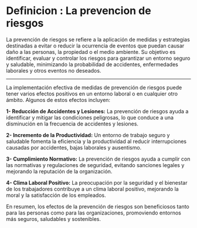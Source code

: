 
# Definicion : La prevencion de riesgos


La prevención de riesgos se refiere a la aplicación de medidas y estrategias destinadas a evitar o reducir la ocurrencia de eventos que puedan causar daño a las personas, la propiedad o el medio ambiente. Su objetivo es identificar, evaluar y controlar los riesgos para garantizar un entorno seguro y saludable, minimizando la probabilidad de accidentes, enfermedades laborales y otros eventos no deseados.


***



La implementación efectiva de medidas de prevención de riesgos puede tener varios efectos positivos en un entorno laboral o en cualquier otro ámbito. Algunos de estos efectos incluyen:

  **1- Reducción de Accidentes y Lesiones:** La prevención de riesgos ayuda a identificar y mitigar las condiciones peligrosas, lo que conduce a una disminución en la frecuencia de accidentes y lesiones.

 **2- Incremento de la Productividad:** Un entorno de trabajo seguro y saludable fomenta la eficiencia y la productividad al reducir interrupciones causadas por accidentes, bajas laborales y ausentismo.
 
  **3- Cumplimiento Normativo:** La prevención de riesgos ayuda a cumplir con las normativas y regulaciones de seguridad, evitando sanciones legales y mejorando la reputación de la organización.

   **4- Clima Laboral Positivo:** La preocupación por la seguridad y el bienestar de los trabajadores contribuye a un clima laboral positivo, mejorando la moral y la satisfacción de los empleados.
   
En resumen, los efectos de la prevención de riesgos son beneficiosos tanto para las personas como para las organizaciones, promoviendo entornos más seguros, saludables y sostenibles.
